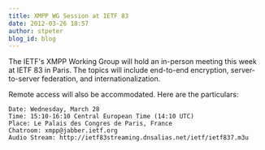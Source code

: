 ```yaml
---
title: XMPP WG Session at IETF 83
date: 2012-03-26 18:57
author: stpeter
blog_id: blog
---
```


The IETF's XMPP Working Group will hold an in-person meeting this week at IETF 83 in Paris. The topics will include end-to-end encryption, server-to-server federation, and internationalization.

Remote access will also be accommodated. Here are the particulars:

    Date: Wednesday, March 28
    Time: 15:10-16:10 Central European Time (14:10 UTC)
    Place: Le Palais des Congres de Paris, France
    Chatroom: xmpp@jabber.ietf.org
    Audio Stream: http://ietf83streaming.dnsalias.net/ietf/ietf837.m3u
